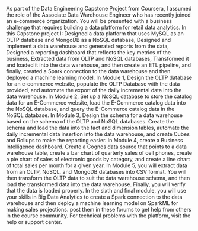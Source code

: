 As part of the Data Engineering Capstone Project from Coursera, I assumed the role of the Associate Data 
Warehouse Engineer who has recently joined an e-commerce organization. 
You will be presented with a business challenge that requires 
building a data platform for retail data analytics. 
In this Capstone project I: 
Designed a data platform that uses MySQL as an OLTP database and MongoDB as a NoSQL database, 
Designed and implement a data warehouse and generated reports from the data, 
Designed a reporting dashboard that reflects the key metrics of the business, 
Extracted data from OLTP and NoSQL databases, 
Transformed it and loaded it into the data warehouse, and then create an ETL pipeline, 
and finally, created a Spark connection to the data 
warehouse and then deployed a machine learning model. 
In Module 1, 
Design the OLTP database for an e-commerce website, 
populate the OLTP Database with the data provided, and 
automate the export of the daily incremental data into the data warehouse. 
In Module 2, 
Set up a NoSQL database to store the catalog data for an E-Commerce website, 
load the E-Commerce catalog data into the NoSQL database, and 
query the E-Commerce catalog data in the NoSQL database. 
In Module 3, 
Design the schema for a data warehouse based 
on the schema of the OLTP and NoSQL databases. 
Create the schema and load the data into the fact and dimension tables, 
automate the daily incremental data insertion into the data warehouse, and 
create Cubes and Rollups to make the reporting easier. 
In Module 4, create a Business Intelligence dashboard. 
Create a Cognos data source that points to a data warehouse table, 
create a bar chart of quarterly sales of cell phones, 
create a pie chart of sales of electronic goods by category, and 
create a line chart of total sales per month for a given year. 
In Module 5, 
you will extract data from an OLTP, NoSQL, and MongoDB databases into CSV format. 
You will then transform the OLTP data to suit the data warehouse schema, and 
then load the transformed data into the data warehouse. Finally, 
you will verify that the data is loaded properly. 
In the sixth and final module, 
you will use your skills in Big Data Analytics to create a Spark connection to the data warehouse 
and then deploy a machine learning model on SparkML for making sales projections. 
post them in these forums to get help from others in the course community. 
For technical problems with the platform, visit the help or support center.

